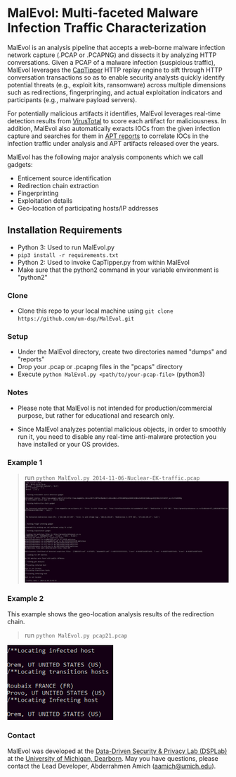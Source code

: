 

# MalEvol: Multi-faceted Malware Infection Traffic Characterization

MalEvol is an analysis pipeline that accepts a web-borne malware infection network capture (.PCAP or .PCAPNG) and dissects it by analyzing HTTP conversations.
Given a PCAP of a malware infection (suspicious traffic), MalEvol leverages the [CapTipper](https://github.com/omriher/CapTipper) HTTP replay engine to sift through HTTP conversation transactions so as to enable security analysts quickly identify potential threats (e.g., exploit kits, ransomware) across multiple dimensions such as redirections, fingerpringing, and actual exploitation indicators and participants (e.g., malware payload servers). 

For potentially malicious artifacts it identifies, MalEvol leverages real-time detection results from [VirusTotal](https://www.virustotal.com/gui/) to score each artifact for maliciousness. In addition, MalEvol also automatically exracts IOCs from the given infection capture and searches for them in [APT reports](https://github.com/aptnotes/data) to correlate IOCs in the infection traffic under analysis and APT artifacts released over the years. 

MalEvol has the following major analysis components which we call gadgets:

- Enticement source identification
- Redirection chain extraction
- Fingerprinting
- Exploitation details
- Geo-location of participating hosts/IP addresses


## Installation Requirements 

- Python 3: Used to run MalEvol.py
- `pip3 install -r requirements.txt`
- Python 2: Used to invoke CapTipper.py from within MalEvol
- Make sure that the python2 command in your variable environment is "python2"


### Clone

- Clone this repo to your local machine using `git clone https://github.com/um-dsp/MalEvol.git`

### Setup

- Under the MalEvol directory, create two directories named "dumps" and "reports"
- Drop your .pcap or .pcapng files in the "pcaps" directory
- Execute `python MalEvol.py <path/to/your-pcap-file>` (python3)

### Notes
- Please note that MalEvol is not intended for production/commercial purpose, but rather for educational and research only.

- Since MalEvol analyzes potential malicious objects, in order to smoothly run it, you need to disable any real-time anti-malware protection you have installed or your OS provides.


### Example 1
> run `python MalEvol.py 2014-11-06-Nuclear-EK-traffic.pcap`
![picture1](https://github.com/um-dsp/MalEvol/blob/master/example.PNG)

### Example 2
This example shows the geo-location analysis results of the redirection chain.
> run `python MalEvol.py pcap21.pcap`

![picture2](https://github.com/um-dsp/MalEvol/blob/master/gro.PNG)


### Contact
MalEvol was developed at the [Data-Driven Security & Privacy Lab (DSPLab)](http://www-personal.umd.umich.edu/~birhanu/dsplab/) at the [University of Michigan, Dearborn](https://umdearborn.edu/cecs/departments/computer-and-information-science). 
May you have questions, please contact the Lead Developer, Abderrahmen Amich (aamich@umich.edu).

